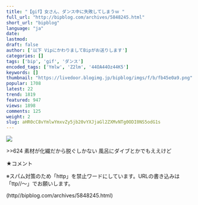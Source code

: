 ```yaml
---
title: "【gif】女さん、ダンス中に失敗してしまうｗ "
full_url: "http://bipblog.com/archives/5848245.html"
short_url: "bipblog"
language: "ja"
date: 
lastmod: 
draft: false
author: ['以下 VipにかわりましてBipがお送りします']
categories: []
tags: ['bip', 'gif', 'ダンス']
encoded_tags: ['Ymlw', 'Z2lm', '44OA44Oz44K5']
keywords: []
thumbnail: "https://livedoor.blogimg.jp/bipblog/imgs/f/b/fb45e0a9.png"
popular: 1708
latest: 22
trend: 1819
featured: 947
views: 1898
comments: 125
weight: 2
slug: aHR0cC8vYmlwYmxvZy5jb20vYXJjaGl2ZXMvNTg0ODI0NS5odG1s
---
```


![](https://livedoor.blogimg.jp/bipblog/imgs/f/b/fb45e0a9.png)

<div><p>>>624 素材が化繊だから脱ぐしかない 風呂にダイブとかでもええけど</p><p class='meiryo'>★コメント</p><p class='center'><p class='kyakuchu center'>※スパム対策のため「http」を禁止ワードにしています。URLの書き込みは「ttp//～」でお願いします。</p></p> </div>

(http//bipblog.com/archives/5848245.html)
